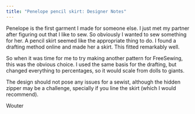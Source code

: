 ```yaml
---
title: "Penelope pencil skirt: Designer Notes"
---
```


Penelope is the first garment I made for someone else. I just met my partner after figuring out 
that I like to sew. So obviously I wanted to sew something for her. A pencil skirt seemed like 
the appropriate thing to do. I found a drafting method online and made her a skirt. This
fitted remarkably well.

So when it was time for me to try making another pattern for FreeSewing, this was the obvious
choice. I used the same basis for the drafting, but changed everything to percentages, so
it would scale from dolls to giants.

The design should not pose any issues for a sewist, although the hidden zipper may be a challenge,
specially if you line the skirt (which I would recommend).

Wouter

